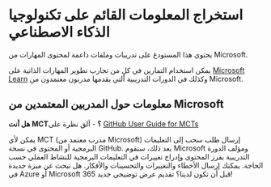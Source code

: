 # استخراج المعلومات القائم على تكنولوجيا الذكاء الاصطناعي
<!-- Change the title above as appropriate -->

<!-- Review the notes in the index.md file to set up the repo for GitHub Pages -->

يحتوي هذا المستودع على تدريبات وملفات داعمة لمحتوى المهارات من Microsoft.

يمكن استخدام التمارين في كلٍ من تجارب تطوير المهارات الذاتية على [Microsoft Learn](https://learn.microsoft.com) وكذلك في الدورات التدريبية التي يقدمها مدربون معتمدون من Microsoft.
<!-- Update the paragraph above with a link to a specific Learning Path or course as appropriate -->

## معلومات حول المدربين المعتمدين من Microsoft
<!-- You can remove this section if the exercises will not be used to support Microsoft Official Curriculum ILT -->

**هل أنت MCT؟** - ألق نظرة على [GitHub User Guide for MCTs](https://microsoftlearning.github.io/MCT-User-Guide/)

يمكن لأي MCT (مدرب معتمد من Microsoft) إرسال طلب سحب إلى التعليمات البرمجية أو المحتوى في نسخة GitHub. بعد ذلك، ستقوم Microsoft ومؤلف الدورة التدريبية بفرز المحتوى وإدراج تغييرات في التعليمات البرمجية للنشاط العملي حسب الحاجة. يمكنك إرسال الأخطاء والتغييرات والتحسينات والأفكار. هل تبحث عن ميزة جديدة في Azure أو Microsoft 365 قبل أن تكون لدينا؟ تقديم عرض توضيحي جديد!
